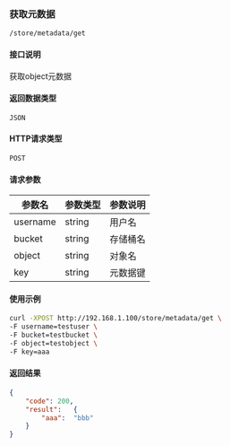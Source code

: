 ### 获取元数据
`/store/metadata/get`

#### 接口说明
获取object元数据

#### 返回数据类型
`JSON`

#### HTTP请求类型
`POST`

#### 请求参数
|参数名|参数类型|参数说明|
|--|--|--|
|username|string|用户名|
|bucket|string|存储桶名|
|object|string|对象名|
|key|string|元数据键|

#### 使用示例
```sh
curl -XPOST http://192.168.1.100/store/metadata/get \
-F username=testuser \
-F bucket=testbucket \
-F object=testobject \
-F key=aaa
```

#### 返回结果
```json
{
	"code":	200,
	"result":	{
		"aaa":	"bbb"
	}
}
```